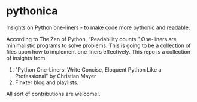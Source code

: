 # pythonica
Insights on Python one-liners - to make code more pythonic and readable. 

According to The Zen of Python, “Readability counts.” One-liners are minimalistic programs to solve problems. This is going to be a collection of files upon how to implement one liners effectively.
This repo is a collection of insights from 
1) "Python One-Liners: Write Concise, Eloquent Python Like a Professional" by Christian Mayer
2) Finxter blog and playlists.

All sort of contributions are welcome!.
